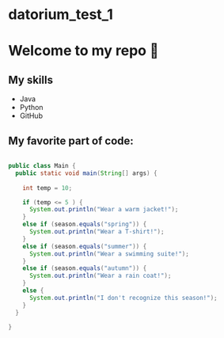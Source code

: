 # datorium_test_1

# Welcome to my repo 🥰

## My skills
 - Java
 - Python
 - GitHub


## My favorite part of code:
```java

public class Main {
  public static void main(String[] args) {
    
    int temp = 10;

    if (temp <= 5 ) {
      System.out.println("Wear a warm jacket!");
    }
    else if (season.equals("spring")) {
      System.out.println("Wear a T-shirt!");
    }
    else if (season.equals("summer")) {
      System.out.println("Wear a swimming suite!");
    }
    else if (season.equals("autumn")) {
      System.out.println("Wear a rain coat!");
    }
    else {
      System.out.println("I don't recognize this season!");
    }
  }

}
```
